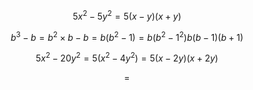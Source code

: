 $$ 5x^2 - 5y^2 = 5(x - y)(x + y) $$

$$ b^3 - b = b^2 × b - b = b(b^2 - 1) = b(b^2 - 1^2) b(b - 1)(b + 1) $$

$$ 5x^2 - 20y^2 = 5(x^2 - 4y^2) = 5(x - 2y)(x + 2y) $$

$$ = $$
